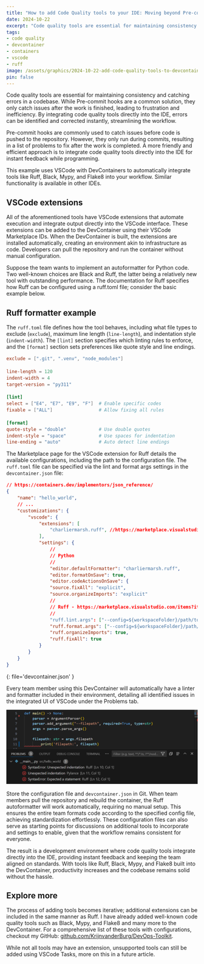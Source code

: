 ```yaml
---
title: "How to add Code Quality tools to your IDE: Moving beyond Pre-commit— Zero-BS #3"
date: 2024-10-22
excerpt: "Code quality tools are essential for maintaining consistency and catching errors in a codebase. By integrating code quality tools directly into the IDE, errors can be identified and corrected instantly, streamlining the workflow."
tags:
- code quality
- devcontainer
- containers
- vscode
- ruff
image: /assets/graphics/2024-10-22-add-code-quality-tools-to-devcontainer/vscode_code_quality_tools_screenshot.png
pin: false
---
```


Code quality tools are essential for maintaining consistency and catching errors in a codebase. While Pre-commit hooks are a common solution, they only catch issues after the work is finished, leading to frustration and inefficiency. By integrating code quality tools directly into the IDE, errors can be identified and corrected instantly, streamlining the workflow.

Pre-commit hooks are commonly used to catch issues before code is pushed to the repository. However, they only run during commits, resulting in a list of problems to fix after the work is completed. A more friendly and efficient approach is to integrate code quality tools directly into the IDE for instant feedback while programming.

This example uses VSCode with DevContainers to automatically integrate tools like Ruff, Black, Mypy, and Flake8 into your workflow. Similar functionality is available in other IDEs.

## VSCode extensions

All of the aforementioned tools have VSCode extensions that automate execution and integrate output directly into the VSCode interface. These extensions can be added to the DevContainer using their VSCode Marketplace IDs. When the DevContainer is built, the extensions are installed automatically, creating an environment akin to infrastructure as code. Developers can pull the repository and run the container without manual configuration.

Suppose the team wants to implement an autoformatter for Python code. Two well-known choices are Black and Ruff, the latter being a relatively new tool with outstanding performance. The documentation for Ruff specifies how Ruff can be configured using a ruff.toml file; consider the basic example below.

## Ruff formatter example

The `ruff.toml` file defines how the tool behaves, including what file types to exclude (`exclude`), maximum line length (`line-length`), and indentation style (`indent-width`). The `[lint]` section specifies which linting rules to enforce, and the `[format]` section sets preferences like quote style and line endings.

```toml
exclude = [".git", ".venv", "node_modules"]

line-length = 120
indent-width = 4
target-version = "py311"

[lint]
select = ["E4", "E7", "E9", "F"]  # Enable specific codes
fixable = ["ALL"]                 # Allow fixing all rules

[format]
quote-style = "double"            # Use double quotes
indent-style = "space"            # Use spaces for indentation
line-ending = "auto"              # Auto detect line endings
```

The Marketplace page for the VSCode extension for Ruff details the available configurations, including the path to the configuration file. The `ruff.toml` file can be specified via the lint and format args settings in the `devcontainer.json` file:

```json
// https://containers.dev/implementors/json_reference/
{
    "name": "hello_world",
    // ...
    "customizations": {
        "vscode": {
            "extensions": [
                "charliermarsh.ruff", //https://marketplace.visualstudio.com/items?itemName=charliermarsh.ruff
            ],
            "settings": {
                //
                // Python
                //
                "editor.defaultFormatter": "charliermarsh.ruff",
                "editor.formatOnSave": true,
                "editor.codeActionsOnSave": {
                "source.fixAll": "explicit",
                "source.organizeImports": "explicit"
                //
                // Ruff - https://marketplace.visualstudio.com/items?itemName=charliermarsh.ruff
                //
                "ruff.lint.args": ["--config=${workspaceFolder}/path/to/ruff.toml"],
                "ruff.format.args": ["--config=${workspaceFolder}/path/to json/ruff.toml"],
                "ruff.organizeImports": true,
                "ruff.fixAll": true
            }
        }
    }
}
```
{: file='devcontainer.json' }

Every team member using this DevContainer will automatically have a linter and formatter included in their environment, detailing all identified issues in the integrated UI of VSCode under the Problems tab.

![actions-view](/assets/graphics/2024-10-22-add-code-quality-tools-to-devcontainer/vscode_code_quality_tools_screenshot.png)

Store the configuration file and `devcontainer.json` in Git. When team members pull the repository and rebuild the container, the Ruff autoformatter will work automatically, requiring no manual setup. This ensures the entire team formats code according to the specified config file, achieving standardization effortlessly. These configuration files can also serve as starting points for discussions on additional tools to incorporate and settings to enable, given that the workflow remains consistent for everyone.

The result is a development environment where code quality tools integrate directly into the IDE, providing instant feedback and keeping the team aligned on standards. With tools like Ruff, Black, Mypy, and Flake8 built into the DevContainer, productivity increases and the codebase remains solid without the hassle.

## Explore more

The process of adding tools becomes iterative; additional extensions can be included in the same manner as Ruff. I have already added well-known code quality tools such as Black, Mypy, and Flake8 and many more to the DevContainer. For a comprehensive list of these tools with configurations, checkout my GitHub: [github.com/KrijnvanderBurg/DevOps-Toolkit](https://github.com/KrijnvanderBurg/DevOps-Toolkit).

While not all tools may have an extension, unsupported tools can still be added using VSCode Tasks, more on this in a future article.
